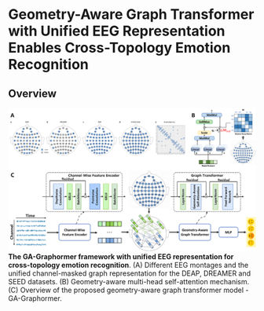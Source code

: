 # Geometry-Aware Graph Transformer with Unified EEG Representation Enables Cross-Topology Emotion Recognition

## Overview

![Framework](https://github.com/yuty2009/ga-graphormer/blob/main/figures/framework.png)
**The GA-Graphormer framework with unified EEG representation for cross-topology emotion recognition**. (A) Different EEG montages and the unified channel-masked graph representation for the DEAP, DREAMER and SEED datasets. (B) Geometry-aware multi-head self-attention mechanism. (C) Overview of the proposed geometry-aware graph transformer model - GA-Graphormer.
